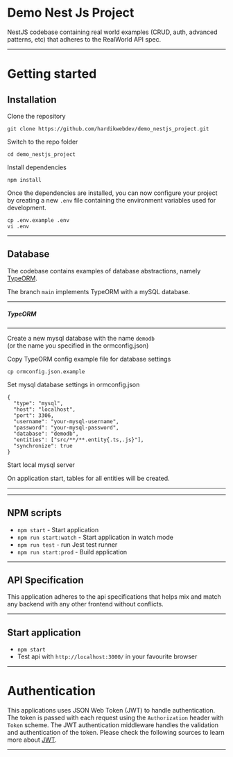 
# Demo Nest Js Project

NestJS codebase containing real world examples (CRUD, auth, advanced patterns, etc) that adheres to the RealWorld API spec.

----------

# Getting started

## Installation

Clone the repository

    git clone https://github.com/hardikwebdev/demo_nestjs_project.git

Switch to the repo folder

    cd demo_nestjs_project
    
Install dependencies
    
    npm install

Once the dependencies are installed, you can now configure your project by creating a new `.env` file containing the environment variables used for development.

```
cp .env.example .env
vi .env
```
    
----------

## Database

The codebase contains examples of database abstractions, namely [TypeORM](http://typeorm.io/). 
    
The branch `main` implements TypeORM with a mySQL database.

----------

##### TypeORM

----------

Create a new mysql database with the name `demodb`\
(or the name you specified in the ormconfig.json)

Copy TypeORM config example file for database settings

    cp ormconfig.json.example
    
Set mysql database settings in ormconfig.json

    {
      "type": "mysql",
      "host": "localhost",
      "port": 3306,
      "username": "your-mysql-username",
      "password": "your-mysql-password",
      "database": "demodb",
      "entities": ["src/**/**.entity{.ts,.js}"],
      "synchronize": true
    }
    
Start local mysql server

On application start, tables for all entities will be created.

----------


----------

## NPM scripts

- `npm start` - Start application
- `npm run start:watch` - Start application in watch mode
- `npm run test` - run Jest test runner 
- `npm run start:prod` - Build application

----------

## API Specification

This application adheres to the api specifications that helps mix and match any backend with any other frontend without conflicts.


----------

## Start application

- `npm start`
- Test api with `http://localhost:3000/` in your favourite browser

----------

# Authentication
 
This applications uses JSON Web Token (JWT) to handle authentication. The token is passed with each request using the `Authorization` header with `Token` scheme. The JWT authentication middleware handles the validation and authentication of the token. Please check the following sources to learn more about [JWT](https://jwt.io/).

----------
    